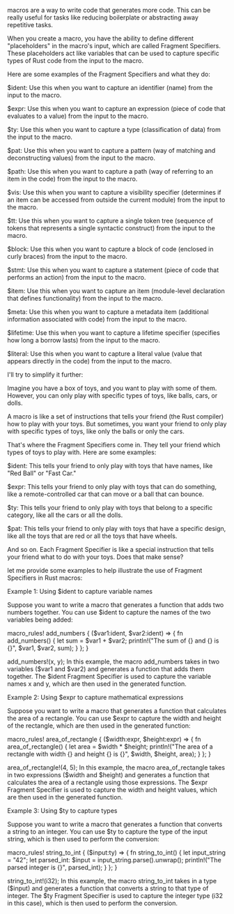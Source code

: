macros are a way to write code that generates more code. This can be really useful for tasks like reducing boilerplate or abstracting away repetitive tasks.

When you create a macro, you have the ability to define different "placeholders" in the macro's input, which are called Fragment Specifiers. These placeholders act like variables that can be used to capture specific types of Rust code from the input to the macro.

Here are some examples of the Fragment Specifiers and what they do:


$ident: Use this when you want to capture an identifier (name) from the input to the macro.

$expr: Use this when you want to capture an expression (piece of code that evaluates to a value) from the input to the macro.

$ty: Use this when you want to capture a type (classification of data) from the input to the macro.

$pat: Use this when you want to capture a pattern (way of matching and deconstructing values) from the input to the macro.

$path: Use this when you want to capture a path (way of referring to an item in the code) from the input to the macro.

$vis: Use this when you want to capture a visibility specifier (determines if an item can be accessed from outside the current module) from the input to the macro.

$tt: Use this when you want to capture a single token tree (sequence of tokens that represents a single syntactic construct) from the input to the macro.

$block: Use this when you want to capture a block of code (enclosed in curly braces) from the input to the macro.

$stmt: Use this when you want to capture a statement (piece of code that performs an action) from the input to the macro.

$item: Use this when you want to capture an item (module-level declaration that defines functionality) from the input to the macro.

$meta: Use this when you want to capture a metadata item (additional information associated with code) from the input to the macro.

$lifetime: Use this when you want to capture a lifetime specifier (specifies how long a borrow lasts) from the input to the macro.

$literal: Use this when you want to capture a literal value (value that appears directly in the code) from the input to the macro.


I'll try to simplify it further:

 Imagine you have a box of toys, and you want to play with some of them. However, you can only play with specific types of toys, like balls, cars, or dolls.

A macro is like a set of instructions that tells your friend (the Rust compiler) how to play with your toys. But sometimes, you want your friend to only play with specific types of toys, like only the balls or only the cars.

That's where the Fragment Specifiers come in. They tell your friend which types of toys to play with. Here are some examples:


$ident: This tells your friend to only play with toys that have names, like "Red Ball" or "Fast Car."

$expr: This tells your friend to only play with toys that can do something, like a remote-controlled car that can move or a ball that can bounce.

$ty: This tells your friend to only play with toys that belong to a specific category, like all the cars or all the dolls.

$pat: This tells your friend to only play with toys that have a specific design, like all the toys that are red or all the toys that have wheels.

And so on. Each Fragment Specifier is like a special instruction that tells your friend what to do with your toys. Does that make sense?



let me provide some examples to help illustrate the use of Fragment Specifiers in Rust macros:

Example 1: Using $ident to capture variable names

Suppose you want to write a macro that generates a function that adds two numbers together. You can use $ident to capture the names of the two variables being added:


macro_rules! add_numbers {
    ($var1:ident, $var2:ident) => {
        fn add_numbers() {
            let sum = $var1 + $var2;
            println!("The sum of {} and {} is {}", $var1, $var2, sum);
        }
    };
}

add_numbers!(x, y);
In this example, the macro add_numbers takes in two variables ($var1 and $var2) and generates a function that adds them together. The $ident Fragment Specifier is used to capture the variable names x and y, which are then used in the generated function.

Example 2: Using $expr to capture mathematical expressions

Suppose you want to write a macro that generates a function that calculates the area of a rectangle. You can use $expr to capture the width and height of the rectangle, which are then used in the generated function:


macro_rules! area_of_rectangle {
    ($width:expr, $height:expr) => {
        fn area_of_rectangle() {
            let area = $width * $height;
            println!("The area of a rectangle with width {} and height {} is {}", $width, $height, area);
        }
    };
}

area_of_rectangle!(4, 5);
In this example, the macro area_of_rectangle takes in two expressions ($width and $height) and generates a function that calculates the area of a rectangle using those expressions. The $expr Fragment Specifier is used to capture the width and height values, which are then used in the generated function.

Example 3: Using $ty to capture types

Suppose you want to write a macro that generates a function that converts a string to an integer. You can use $ty to capture the type of the input string, which is then used to perform the conversion:


macro_rules! string_to_int {
    ($input:ty) => {
        fn string_to_int() {
            let input_string = "42";
            let parsed_int: $input = input_string.parse().unwrap();
            println!("The parsed integer is {}", parsed_int);
        }
    };
}

string_to_int!(i32);
In this example, the macro string_to_int takes in a type ($input) and generates a function that converts a string to that type of integer. The $ty Fragment Specifier is used to capture the integer type (i32 in this case), which is then used to perform the conversion.